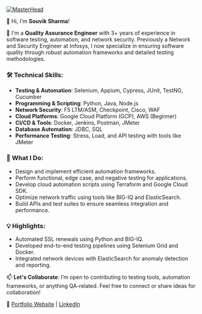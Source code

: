 [![MasterHead](http://www.codingvilla.in/wp-content/uploads/2019/12/09-05-2017-why-coding-infographic-blog.png)](https://simplysabir.io)


👋 Hi, I'm **Souvik Sharma**!

🌟 I'm a **Quality Assurance Engineer** with 3+ years of experience in software testing, automation, and network security. Previously a Network and Security Engineer at Infosys, I now specialize in ensuring software quality through robust automation frameworks and detailed testing methodologies.

### 🛠️ Technical Skills:
- **Testing & Automation**: Selenium, Appium, Cypress, JUnit, TestNG, Cucumber
- **Programming & Scripting**: Python, Java, Node.js
- **Network Security**: F5 LTM/ASM, Checkpoint, Cisco, WAF
- **Cloud Platforms**: Google Cloud Platform (GCP), AWS (Beginner)
- **CI/CD & Tools**: Docker, Jenkins, Postman, JMeter
- **Database Automation**: JDBC, SQL
- **Performance Testing**: Stress, Load, and API testing with tools like JMeter

### 🚀 What I Do:
- Design and implement efficient automation frameworks.
- Perform functional, edge case, and negative testing for applications.
- Develop cloud automation scripts using Terraform and Google Cloud SDK.
- Optimize network traffic using tools like BIG-IQ and ElasticSearch.
- Build APIs and test suites to ensure seamless integration and performance.

### 💡 Highlights:
- Automated SSL renewals using Python and BIG-IQ.
- Developed end-to-end testing pipelines using Selenium Grid and Docker.
- Integrated network devices with ElasticSearch for anomaly detection and reporting.

📫 **Let's Collaborate**: I’m open to contributing to testing tools, automation frameworks, or anything QA-related. Feel free to connect or share ideas for collaboration!

🔗 [Portfolio Website](https://myportfolio-93e70.web.app/home) | [LinkedIn](https://www.linkedin.com/in/souvik-sharma-366561151) 
